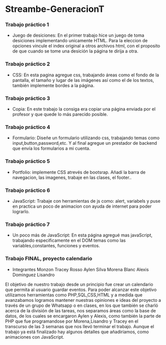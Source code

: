 # Streambe-GeneracionT

### Trabajo práctico 1
- Juego de desiciones:
En el primer trabajo hice un juego de toma desiciones implementando unicamente HTML. Para la eleccion de opciones vincule el index original a otros archivos html, con el proposito de que cuando se tome una desición la página te dirija a otra.

### Trabajo práctico 2 
- CSS:
 En esta pagina agregue css, trabajando áreas como el fondo de la pantalla, el tamaño y lugar de las imágenes así como el de los textos, también implemente bordes a la página.

### Trabajo práctico 3
- Copia:
En este trabajo la consiga era copiar una página enviada por el profesor y que quede lo más parecido posible.

### Trabajo práctico 4
- Formulario:
  Diseñe un formulario utilizando css, trabajando temas como input,button,password,etc. Y al final agregue un prestador de backend que envía los formularios a mi cuenta.

### Trabajo práctico 5
- Portfolio:
implemente CSS atrevés de bootsrap. Añadí la barra de navegacion, las imagenes, trabaje en las clases, el footer..

### Trabajo práctico 6
- JavaScript:
  Trabaje con herramientas de js como: alert, variabels y puse en practica un poco de animacion con ayuda de internet para poder lograrlo.

### Trabajo práctico 7
- Un poco más de JavaScript:
En esta página agregué mas javaScript, trabajando especificamente en el DOM temas como las variables,constantes, funciones y eventos.

### Trabajo FINAL, proyecto calendario
- Integrantes
  Monzon Tracey
  Rosso Aylen
  Silva Morena
  Blanc Alexis
  Dominguez Lisandro

El objetivo de nuestro trabajo desde un principio fue crear un calendario que permita al usuario guardar eventos. Para poder alcanzar este objetivo utilizamos herramientas como PHP,SQL,CSS,HTML y a medida que avanzabamos logramos mantener nuestras opiniones e ideas del proyecto a través de un grupo de Whatsapp o en clases, en los que también se charló acerca de la división de las tareas, nos separamos áreas como la base de datos, de los cuales se encargaron Aylen y Alexis, como también la parte de PHP que fue programandose por Morena,Lisandro y Tracey en el transcurso de las 3 semanas que nos llevó terminar el trabajo.
Aunque el trabajo ya está finalizado hay algunos detalles que añadiríamos, como animaciones con JavaScript. 


